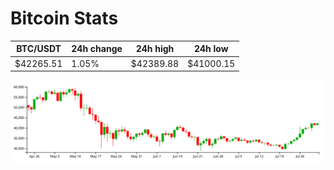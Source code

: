 # Bitcoin Stats

BTC/USDT|24h change|24h high|24h low|
|---|---|---|---|
|$42265.51|1.05%|$42389.88|$41000.15|

<img src="./chart.svg">
